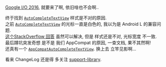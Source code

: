 [Google I/O 2016][1], 就要来了啊, 依旧啥也不会啊..  

终于找到 [`AutoCompleteTextView`][widget] 样式是不对的原因.  
之前 [`AutoCompleteTextView`][widget] 的光标一直是白色的, 我以为是 Android L 的兼容问题.  
[这个StackOverflow 回答][2] 虽然可以解决, 但是 样式还是不对, 光标宽度 不一致.  
最后蹲坑突发奇想 是不是 我们 AppCompat 的原因, 一查文档, 果不其然啊!  
还真有一个 [`AppCompatAutoCompleteTextView`][support.v7]. 换上去 立竿见影啊...  

看来 ChangeLog 还是得 多关注 [support-library][3].  

[widget]: https://developer.android.com/reference/android/widget/AutoCompleteTextView.html
[support.v7]: https://developer.android.com/reference/android/support/v7/widget/AppCompatAutoCompleteTextView.html

[1]: https://events.google.com/io2016/
[2]: https://stackoverflow.com/questions/7238450/set-edittext-cursor-color
[3]: https://developer.android.com/topic/libraries/support-library/index.html#revisions
